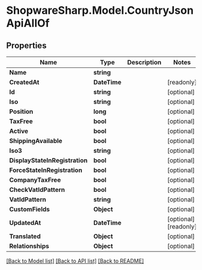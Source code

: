 # ShopwareSharp.Model.CountryJsonApiAllOf

## Properties

Name | Type | Description | Notes
------------ | ------------- | ------------- | -------------
**Name** | **string** |  | 
**CreatedAt** | **DateTime** |  | [readonly] 
**Id** | **string** |  | [optional] 
**Iso** | **string** |  | [optional] 
**Position** | **long** |  | [optional] 
**TaxFree** | **bool** |  | [optional] 
**Active** | **bool** |  | [optional] 
**ShippingAvailable** | **bool** |  | [optional] 
**Iso3** | **string** |  | [optional] 
**DisplayStateInRegistration** | **bool** |  | [optional] 
**ForceStateInRegistration** | **bool** |  | [optional] 
**CompanyTaxFree** | **bool** |  | [optional] 
**CheckVatIdPattern** | **bool** |  | [optional] 
**VatIdPattern** | **string** |  | [optional] 
**CustomFields** | **Object** |  | [optional] 
**UpdatedAt** | **DateTime** |  | [optional] [readonly] 
**Translated** | **Object** |  | [optional] 
**Relationships** | **Object** |  | [optional] 

[[Back to Model list]](../../README.md#documentation-for-models) [[Back to API list]](../../README.md#documentation-for-api-endpoints) [[Back to README]](../../README.md)

